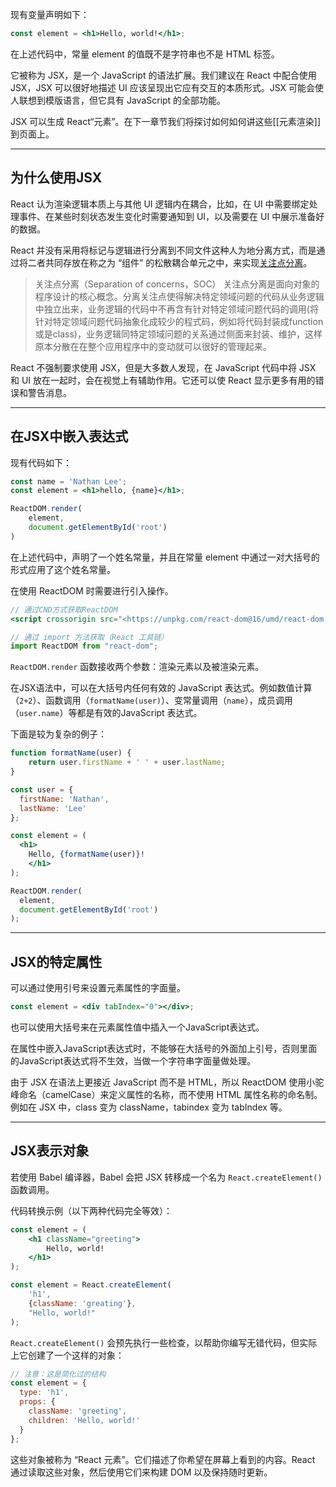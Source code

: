 现有变量声明如下：

```jsx
const element = <h1>Hello, world!</h1>;
```

在上述代码中，常量 element 的值既不是字符串也不是 HTML 标签。

它被称为 JSX，是一个 JavaScript 的语法扩展。我们建议在 React 中配合使用 JSX，JSX 可以很好地描述 UI 应该呈现出它应有交互的本质形式。JSX 可能会使人联想到模版语言，但它具有 JavaScript 的全部功能。

JSX 可以生成 React“元素”。在下一章节我们将探讨如何如何讲这些[[元素渲染]]到页面上。

---

## 为什么使用JSX

React 认为渲染逻辑本质上与其他 UI 逻辑内在耦合，比如，在 UI 中需要绑定处理事件、在某些时刻状态发生变化时需要通知到 UI，以及需要在 UI 中展示准备好的数据。

React 并没有采用将标记与逻辑进行分离到不同文件这种人为地分离方式，而是通过将二者共同存放在称之为 “组件” 的松散耦合单元之中，来实现[关注点分离](https://baike.baidu.com/item/%E5%85%B3%E6%B3%A8%E7%82%B9%E5%88%86%E7%A6%BB/7515217?fr=aladdin)。

> 关注点分离（Separation of concerns，SOC）
> 关注点分离是面向对象的程序设计的核心概念。分离关注点使得解决特定领域问题的代码从业务逻辑中独立出来，业务逻辑的代码中不再含有针对特定领域问题代码的调用(将针对特定领域问题代码抽象化成较少的程式码，例如将代码封装成function或是class)，业务逻辑同特定领域问题的关系通过侧面来封装、维护，这样原本分散在在整个应用程序中的变动就可以很好的管理起来。

React 不强制要求使用 JSX，但是大多数人发现，在 JavaScript 代码中将 JSX 和 UI 放在一起时，会在视觉上有辅助作用。它还可以使 React 显示更多有用的错误和警告消息。

---

## 在JSX中嵌入表达式

现有代码如下：

```jsx
const name = 'Nathan Lee';
const element = <h1>hello, {name}</h1>;

ReactDOM.render(
	element,
	document.getElementById('root')
)
```

在上述代码中，声明了一个姓名常量，并且在常量 element 中通过一对大括号的形式应用了这个姓名常量。

在使用 ReactDOM 时需要进行引入操作。

```jsx
// 通过CND方式获取ReactDOM
<script crossorigin src="<https://unpkg.com/react-dom@16/umd/react-dom.development.js>"></script>

// 通过 import 方法获取（React 工具链）
import ReactDOM from "react-dom";
```

`ReactDOM.render` 函数接收两个参数：渲染元素以及被渲染元素。

在JSX语法中，可以在大括号内任何有效的 JavaScript 表达式。例如数值计算（`2+2`）、函数调用（`formatName(user)`）、变常量调用（`name`），成员调用（`user.name`）等都是有效的JavaScript 表达式。

下面是较为复杂的例子：

```jsx
function formatName(user) {
	return user.firstName + ' ' + user.lastName;
}

const user = {
  firstName: 'Nathan',
  lastName: 'Lee'
};

const element = (
  <h1>
    Hello, {formatName(user)}!
	</h1>
);

ReactDOM.render(
  element,
  document.getElementById('root')
);
```

---

## JSX的特定属性

可以通过使用引号来设置元素属性的字面量。

```jsx
const element = <div tabIndex="0"></div>;
```

也可以使用大括号来在元素属性值中插入一个JavaScript表达式。

在属性中嵌入JavaScript表达式时，不能够在大括号的外面加上引号，否则里面的JavaScript表达式将不生效，当做一个字符串字面量做处理。

由于 JSX 在语法上更接近 JavaScript 而不是 HTML，所以 ReactDOM 使用小驼峰命名（camelCase）来定义属性的名称，而不使用 HTML 属性名称的命名制。例如在 JSX 中，class 变为 className，tabindex 变为 tabIndex 等。

---

## JSX表示对象

若使用 Babel 编译器，Babel 会把 JSX 转移成一个名为 `React.createElement()` 函数调用。

代码转换示例（以下两种代码完全等效）：

```jsx
const element = (
	<h1 className="greeting">
		Hello, world!
	</h1>
);
```

```jsx
const element = React.createElement(
	'h1',
	{className: 'greating'},
	"Hello, world!"
);
```

`React.createElement()` 会预先执行一些检查，以帮助你编写无错代码，但实际上它创建了一个这样的对象：

```jsx
// 注意：这是简化过的结构
const element = {
  type: 'h1',
  props: {
    className: 'greeting',
    children: 'Hello, world!'
  }
};
```

这些对象被称为 “React 元素”。它们描述了你希望在屏幕上看到的内容。React 通过读取这些对象，然后使用它们来构建 DOM 以及保持随时更新。